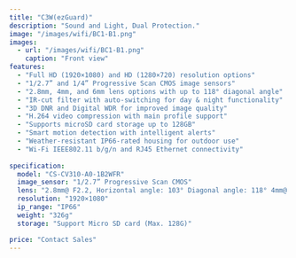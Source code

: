 ```yaml
---
title: "C3W(ezGuard)"
description: "Sound and Light, Dual Protection."
image: "/images/wifi/BC1-B1.png"
images:
  - url: "/images/wifi/BC1-B1.png"
    caption: "Front view"
features:
  - "Full HD (1920×1080) and HD (1280×720) resolution options"
  - "1/2.7” and 1/4” Progressive Scan CMOS image sensors"
  - "2.8mm, 4mm, and 6mm lens options with up to 118° diagonal angle"
  - "IR-cut filter with auto-switching for day & night functionality"
  - "3D DNR and Digital WDR for improved image quality"
  - "H.264 video compression with main profile support"
  - "Supports microSD card storage up to 128GB"
  - "Smart motion detection with intelligent alerts"
  - "Weather-resistant IP66-rated housing for outdoor use"
  - "Wi-Fi IEEE802.11 b/g/n and RJ45 Ethernet connectivity"
  
specification:
  model: "CS-CV310-A0-1B2WFR"
  image_sensor: "1/2.7” Progressive Scan CMOS"
  lens: "2.8mm@ F2.2, Horizontal angle: 103° Diagonal angle: 118° 4mm@ F2.0, Horizontal angle: 87° Diagonal angle: 104° 6mm@ F2.0, Horizontal angle: 54° Diagonal angle: 62°"
  resolution: "1920×1080"
  ip_range: "IP66"
  weight: "326g"
  storage: "Support Micro SD card (Max. 128G)"

price: "Contact Sales"
---
```

